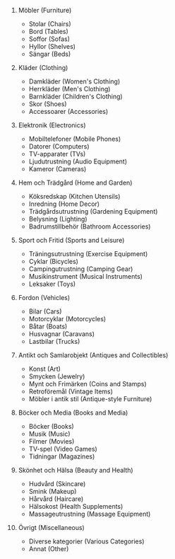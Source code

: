 
1. Möbler (Furniture)
   - Stolar (Chairs)
   - Bord (Tables)
   - Soffor (Sofas)
   - Hyllor (Shelves)
   - Sängar (Beds)

2. Kläder (Clothing)
   - Damkläder (Women's Clothing)
   - Herrkläder (Men's Clothing)
   - Barnkläder (Children's Clothing)
   - Skor (Shoes)
   - Accessoarer (Accessories)

3. Elektronik (Electronics)
   - Mobiltelefoner (Mobile Phones)
   - Datorer (Computers)
   - TV-apparater (TVs)
   - Ljudutrustning (Audio Equipment)
   - Kameror (Cameras)

4. Hem och Trädgård (Home and Garden)
   - Köksredskap (Kitchen Utensils)
   - Inredning (Home Decor)
   - Trädgårdsutrustning (Gardening Equipment)
   - Belysning (Lighting)
   - Badrumstillbehör (Bathroom Accessories)

5. Sport och Fritid (Sports and Leisure)
   - Träningsutrustning (Exercise Equipment)
   - Cyklar (Bicycles)
   - Campingutrustning (Camping Gear)
   - Musikinstrument (Musical Instruments)
   - Leksaker (Toys)

6. Fordon (Vehicles)
   - Bilar (Cars)
   - Motorcyklar (Motorcycles)
   - Båtar (Boats)
   - Husvagnar (Caravans)
   - Lastbilar (Trucks)

7. Antikt och Samlarobjekt (Antiques and Collectibles)
   - Konst (Art)
   - Smycken (Jewelry)
   - Mynt och Frimärken (Coins and Stamps)
   - Retroföremål (Vintage Items)
   - Möbler i antik stil (Antique-style Furniture)

8. Böcker och Media (Books and Media)
   - Böcker (Books)
   - Musik (Music)
   - Filmer (Movies)
   - TV-spel (Video Games)
   - Tidningar (Magazines)

9. Skönhet och Hälsa (Beauty and Health)
   - Hudvård (Skincare)
   - Smink (Makeup)
   - Hårvård (Haircare)
   - Hälsokost (Health Supplements)
   - Massageutrustning (Massage Equipment)

10. Övrigt (Miscellaneous)
    - Diverse kategorier (Various Categories)
    - Annat (Other)

